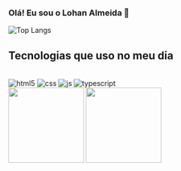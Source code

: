 ### Olá! Eu sou o Lohan Almeida 👋

![Top Langs](https://github-readme-stats.vercel.app/api/top-langs/?username=lohranalmeida&hide_progress=true)

## Tecnologias que uso no meu dia


<div style="display: inline_block"><br>
<img aling="center" alt="html5" src="https://img.shields.io/badge/HTML5-E34F26?style=for-the-badge&logo=html5&logoColor=white" />
<img aling="center" alt="css" src="https://img.shields.io/badge/CSS-239120?&style=for-the-badge&logo=css3&logoColor=white" />
<img aling="center" alt="js"  src="https://img.shields.io/badge/JavaScript-F7DF1E?style=for-the-badge&logo=javascript&logoColor=black" /> 
<img aling="center" alt="typescript"  src="https://img.shields.io/badge/TypeScript-007ACC?style=for-the-badge&logo=typescript&logoColor=white" />
</div>

<div>
<img height="150em" src="https://github-readme-stats.vercel.app/api?username=lohanalmeida&show_icons=true&theme=tokyonight&include_all_commits=true&count_private=true"/>
<img height="150em" src="https://github-readme-stats.vercel.app/api/top-langs/?username=lohanalmeida&layout=compact&langs_count=7&theme=tokyonight"/>
</div>
